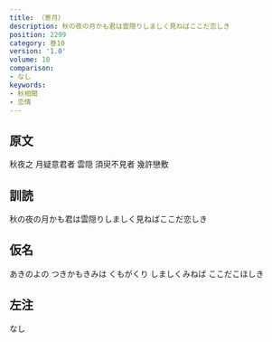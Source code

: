 ```yaml
---
title: （寄月）
description: 秋の夜の月かも君は雲隠りしましく見ねばここだ恋しき
position: 2299
category: 巻10
version: '1.0'
volume: 10
comparison:
- なし
keywords:
- 秋相聞
- 恋情
---
```


## 原文

秋夜之 月疑意君者 雲隠 須臾不見者 幾許戀敷

## 訓読

秋の夜の月かも君は雲隠りしましく見ねばここだ恋しき

## 仮名

あきのよの つきかもきみは くもがくり しましくみねば ここだこほしき

## 左注

なし
